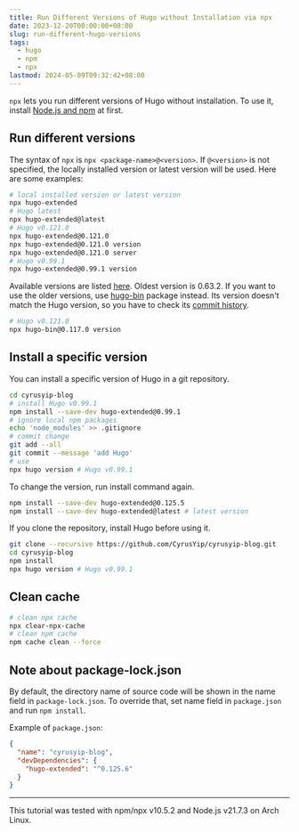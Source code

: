 ```yaml
---
title: Run Different Versions of Hugo without Installation via npx
date: 2023-12-20T00:00:00+08:00
slug: run-different-hugo-versions
tags:
  - hugo
  - npm
  - npx
lastmod: 2024-05-09T09:32:42+08:00
---
```


`npx` lets you run different versions of Hugo without installation. To use it, install [Node.js and npm](https://docs.npmjs.com/downloading-and-installing-node-js-and-npm) at first.

## Run different versions

The syntax of `npx` is `npx <package-name>@<version>`. If `@<version>` is not specified, the locally installed version or latest version will be used. Here are some examples:

```bash
# local installed version or latest version
npx hugo-extended
# Hugo latest
npx hugo-extended@latest
# Hugo v0.121.0
npx hugo-extended@0.121.0
npx hugo-extended@0.121.0 version
npx hugo-extended@0.121.0 server
# Hugo v0.99.1
npx hugo-extended@0.99.1 version
```

Available versions are listed [here](https://www.npmjs.com/package/hugo-extended?activeTab=versions). Oldest version is 0.63.2. If you want to use the older versions, use [hugo-bin](https://www.npmjs.com/package/hugo-bin) package instead. Its version doesn't match the Hugo version, so you have to check its [commit history](https://github.com/fenneclab/hugo-bin/commits/main/package.json).

```bash
# Hugo v0.121.0
npx hugo-bin@0.117.0 version
```

## Install a specific version

You can install a specific version of Hugo in a git repository.

```bash
cd cyrusyip-blog
# install Hugo v0.99.1
npm install --save-dev hugo-extended@0.99.1
# ignore local npm packages
echo 'node_modules' >> .gitignore
# commit change
git add --all
git commit --message 'add Hugo'
# use
npx hugo version # Hugo v0.99.1
```

To change the version, run install command again.

```bash
npm install --save-dev hugo-extended@0.125.5
npm install --save-dev hugo-extended@latest # latest version
```

If you clone the repository, install Hugo before using it.

```bash
git clone --recursive https://github.com/CyrusYip/cyrusyip-blog.git
cd cyrusyip-blog
npm install
npx hugo version # Hugo v0.99.1
```

## Clean cache

```bash
# clean npx cache
npx clear-npx-cache
# clean npm cache
npm cache clean --force
```

## Note about package-lock.json

By default, the directory name of source code will be shown in the name field in `package-lock.json`. To override that, set name field in `package.json` and run `npm install`.

Example of `package.json`:

```json
{
  "name": "cyrusyip-blog",
  "devDependencies": {
    "hugo-extended": "^0.125.6"
  }
}
```

---

This tutorial was tested with npm/npx v10.5.2 and Node.js v21.7.3 on Arch Linux.
